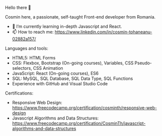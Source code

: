 Hello there 👋

Cosmin here, a passionate, self-taught Front-end developer from Romania.

- 🌱 I’m currently learning in-depth Javascript and React.
- 📫 How to reach me: https://www.linkedin.com/in/cosmin-tohaneanu-02882a157/

Languages and tools:
- HTML5: HTML Forms
- CSS: Flexbox, Bootstrap (On-going courses), Variables, CSS Pseudo-selectors, CSS Animation
- JavaScript: React (On-going courses), ES6
- SQL: MySQL, SQL Database, SQL Data Type, SQL Functions
- Experience with GitHub and Visual Studio Code


Certifications:
- Responsive Web Design: https://www.freecodecamp.org/certification/cosminth/responsive-web-design
- Javascript Algorithms and Data Structures: https://www.freecodecamp.org/certification/CosminTh/javascript-algorithms-and-data-structures

